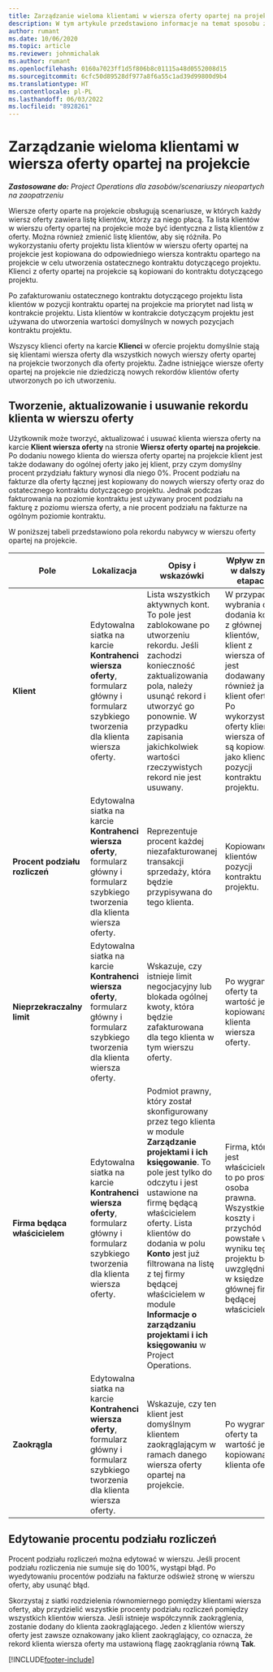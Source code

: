 ```yaml
---
title: Zarządzanie wieloma klientami w wiersza oferty opartej na projekcie
description: W tym artykule przedstawiono informacje na temat sposobu zarządzania wieloma klientami w wierszach oferty opartych na projekcie.
author: rumant
ms.date: 10/06/2020
ms.topic: article
ms.reviewer: johnmichalak
ms.author: rumant
ms.openlocfilehash: 0160a7023ff1d5f806b8c01115a48d0552008d15
ms.sourcegitcommit: 6cfc50d89528df977a8f6a55c1ad39d99800d9b4
ms.translationtype: HT
ms.contentlocale: pl-PL
ms.lasthandoff: 06/03/2022
ms.locfileid: "8928261"
---
```

# <a name="manage-multiple-customers-on-project-based-quote-lines"></a>Zarządzanie wieloma klientami w wiersza oferty opartej na projekcie

_**Zastosowane do:** Project Operations dla zasobów/scenariuszy nieopartych na zaopatrzeniu_

Wiersze oferty oparte na projekcie obsługują scenariusze, w których każdy wiersz oferty zawiera listę klientów, którzy za niego płacą. Ta lista klientów w wierszu oferty opartej na projekcie może być identyczna z listą klientów z oferty. Można również zmienić listę klientów, aby się różniła. Po wykorzystaniu oferty projektu lista klientów w wierszu oferty opartej na projekcie jest kopiowana do odpowiedniego wiersza kontraktu opartego na projekcie w celu utworzenia ostatecznego kontraktu dotyczącego projektu. Klienci z oferty opartej na projekcie są kopiowani do kontraktu dotyczącego projektu.

Po zafakturowaniu ostatecznego kontraktu dotyczącego projektu lista klientów w pozycji kontraktu opartej na projekcie ma priorytet nad listą w kontrakcie projektu. Lista klientów w kontrakcie dotyczącym projektu jest używana do utworzenia wartości domyślnych w nowych pozycjach kontraktu projektu.

Wszyscy klienci oferty na karcie **Klienci** w ofercie projektu domyślnie stają się klientami wiersza oferty dla wszystkich nowych wierszy oferty opartej na projekcie tworzonych dla oferty projektu. Żadne istniejące wiersze oferty opartej na projekcie nie dziedziczą nowych rekordów klientów oferty utworzonych po ich utworzeniu.

## <a name="create-update-or-delete-a-quote-line-customer-record"></a>Tworzenie, aktualizowanie i usuwanie rekordu klienta w wierszu oferty

Użytkownik może tworzyć, aktualizować i usuwać klienta wiersza oferty na karcie **Klient wiersza oferty** na stronie **Wiersz oferty opartej na projekcie**. Po dodaniu nowego klienta do wiersza oferty opartej na projekcie klient jest także dodawany do ogólnej oferty jako jej klient, przy czym domyślny procent przydziału faktury wynosi dla niego 0%. Procent podziału na fakturze dla oferty łącznej jest kopiowany do nowych wierszy oferty oraz do ostatecznego kontraktu dotyczącego projektu. Jednak podczas fakturowania na poziomie kontraktu jest używany procent podziału na fakturę z poziomu wiersza oferty, a nie procent podziału na fakturze na ogólnym poziomie kontraktu. 

W poniższej tabeli przedstawiono pola rekordu nabywcy w wierszu oferty opartej na projekcie.

| Pole | Lokalizacja | Opisy i wskazówki | Wpływ zmian w dalszych etapach |
| --- | --- | --- | --- |
| **Klient** | Edytowalna siatka na karcie **Kontrahenci wiersza oferty**, formularz główny i formularz szybkiego tworzenia dla klienta wiersza oferty. | Lista wszystkich aktywnych kont. To pole jest zablokowane po utworzeniu rekordu. Jeśli zachodzi konieczność zaktualizowania pola, należy usunąć rekord i utworzyć go ponownie. W przypadku zapisania jakichkolwiek wartości rzeczywistych rekord nie jest usuwany. | W przypadku wybrania do dodania konta z głównej listy klientów, klient z wiersza oferty jest dodawany również jako klient oferty. Po wykorzystaniu oferty klienci wiersza oferty są kopiowani jako klienci w pozycji kontraktu projektu. |
| **Procent podziału rozliczeń** | Edytowalna siatka na karcie **Kontrahenci wiersza oferty**, formularz główny i formularz szybkiego tworzenia dla klienta wiersza oferty. | Reprezentuje procent każdej niezafakturowanej transakcji sprzedaży, która będzie przypisywana do tego klienta. | Kopiowane do klientów pozycji kontraktu projektu. |
| **Nieprzekraczalny limit** | Edytowalna siatka na karcie **Kontrahenci wiersza oferty**, formularz główny i formularz szybkiego tworzenia dla klienta wiersza oferty. | Wskazuje, czy istnieje limit negocjacyjny lub blokada ogólnej kwoty, która będzie zafakturowana dla tego klienta w tym wierszu oferty. | Po wygraniu oferty ta wartość jest kopiowana do klienta wiersza oferty. |
| **Firma będąca właścicielem** | Edytowalna siatka na karcie **Kontrahenci wiersza oferty**, formularz główny i formularz szybkiego tworzenia dla klienta wiersza oferty. | Podmiot prawny, który został skonfigurowany przez tego klienta w module **Zarządzanie projektami i ich księgowanie**. To pole jest tylko do odczytu i jest ustawione na firmę będącą właścicielem oferty. Lista klientów do dodania w polu **Konto** jest już filtrowana na listę z tej firmy będącej właścicielem w module **Informacje o zarządzaniu projektami i ich księgowaniu** w Project Operations. | Firma, która jest właścicielem to po prostu osoba prawna. Wszystkie koszty i przychód powstałe w wyniku tego projektu będą uwzględnione w księdze głównej firmy będącej właścicielem. |
| **Zaokrągla** | Edytowalna siatka na karcie **Kontrahenci wiersza oferty**, formularz główny i formularz szybkiego tworzenia dla klienta wiersza oferty. | Wskazuje, czy ten klient jest domyślnym klientem zaokrąglającym w ramach danego wiersza oferty opartej na projekcie. | Po wygraniu oferty ta wartość jest kopiowana do klienta oferty. |

## <a name="edit-billing-split-percentages"></a>Edytowanie procentu podziału rozliczeń

Procent podziału rozliczeń można edytować w wierszu. Jeśli procent podziału rozliczenia nie sumuje się do 100%, wystąpi błąd. Po wyedytowaniu procentów podziału na fakturze odśwież stronę w wierszu oferty, aby usunąć błąd.

Skorzystaj z siatki rozdzielenia równomiernego pomiędzy klientami wiersza oferty, aby przydzielić wszystkie procenty podziału rozliczeń pomiędzy wszystkich klientów wiersza. Jeśli istnieje współczynnik zaokrąglenia, zostanie dodany do klienta zaokrąglającego. Jeden z klientów wierszy oferty jest zawsze oznakowany jako klient zaokrąglający, co oznacza, że rekord klienta wiersza oferty ma ustawioną flagę zaokrąglania równą **Tak**. 


[!INCLUDE[footer-include](../includes/footer-banner.md)]